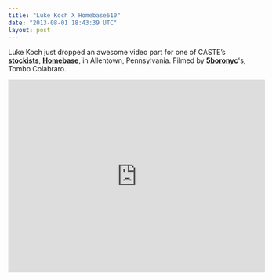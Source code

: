 ```yaml
---
title: "Luke Koch X Homebase610"
date: "2013-08-01 18:43:39 UTC"
layout: post
---
```


<p>Luke Koch just dropped an awesome video part for one of CASTE&#8217;s <strong><a href="https://www.castequality.com/#/stockists">stockists</a></strong>, <strong><a href="https://homebase610.com/">Homebase</a></strong>, in Allentown, Pennsylvania. Filmed by <strong><a href="https://5boronyc.com/">5boronyc</a></strong>'s, Tombo Colabraro. </p>
<p><iframe frameborder="0" height="393" src="https://player.vimeo.com/video/70752189" width="524"></iframe></p>
